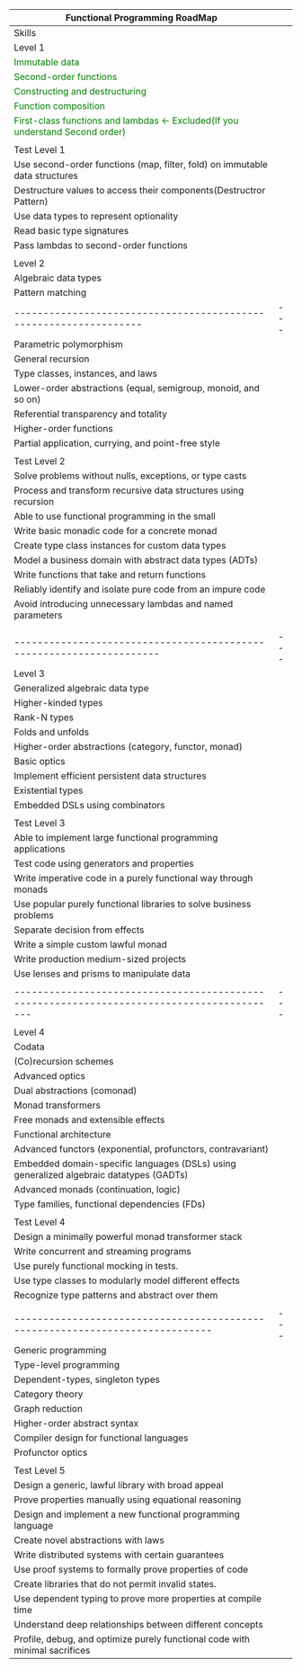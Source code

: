 | Functional Programming RoadMap                                                                                 |     |
|----------------------------------------------------------------------------------------------------------------|-----|
| Skills                                                                                                         |     |
| Level 1                                                                                                        |     |
| <span style="color:Green">Immutable data</span>                                                                |     |
| <span style="color:Green">Second-order functions</span>                                                        |     |
| <span style="color:Green">Constructing and destructuring</span>                                                |     |
| <span style="color:Green">Function composition</span>                                                          |     |
| <span style="color:Green">First-class functions and lambdas <- Excluded(If you understand Second order)</span> |     |
|                                                                                                                |     |
| Test Level 1                                                                                                   |     |
| Use second-order functions (map, filter, fold) on immutable data structures                                    |     |
| Destructure values to access their components(Destructror Pattern)                                             |     |
| Use data types to represent optionality                                                                        |     |
| Read basic type signatures                                                                                     |     |
| Pass lambdas to second-order functions                                                                         |     |
|                                                                                                                |     |
| Level 2                                                                                                        |     |
| Algebraic data types                                                                                           |     |
| Pattern matching                                                                                               |     |                                            |   |
| -----------------------------------------------------------------                                              | --- |
| Parametric polymorphism                                                                                        |     |
| General recursion                                                                                              |     |
| Type classes, instances, and laws                                                                              |     |
| Lower-order abstractions (equal, semigroup, monoid, and so on)                                                 |     |
| Referential transparency and totality                                                                          |     |
| Higher-order functions                                                                                         |     |
| Partial application, currying, and point-free style                                                            |     |
|                                                                                                                |     |
| Test Level 2                                                                                                   |     |
| Solve problems without nulls, exceptions, or type casts                                                        |     |
| Process and transform recursive data structures using recursion                                                |     |
| Able to use functional programming in the small                                                                |     |
| Write basic monadic code for a concrete monad                                                                  |     |
| Create type class instances for custom data types                                                              |     |
| Model a business domain with abstract data types (ADTs)                                                        |     |
| Write functions that take and return functions                                                                 |     |
| Reliably identify and isolate pure code from an impure code                                                    |     |
| Avoid introducing unnecessary lambdas and named parameters                                                     |     |
|                                                                                                                |     |
|                                                                                                                |     |
| --------------------------------------------------------------------                                           | --- |
| Level 3                                                                                                        |     |
| Generalized algebraic data type                                                                                |     |
| Higher-kinded types                                                                                            |     |
| Rank-N types                                                                                                   |     |
| Folds and unfolds                                                                                              |     |
| Higher-order abstractions (category, functor, monad)                                                           |     |
| Basic optics                                                                                                   |     |
| Implement efficient persistent data structures                                                                 |     |
| Existential types                                                                                              |     |
| Embedded DSLs using combinators                                                                                |     |
|                                                                                                                |     |
| Test Level 3                                                                                                   |     |
| Able to implement large functional programming applications                                                    |     |
| Test code using generators and properties                                                                      |     |
| Write imperative code in a purely functional way through monads                                                |     |
| Use popular purely functional libraries to solve business problems                                             |     |
| Separate decision from effects                                                                                 |     |
| Write a simple custom lawful monad                                                                             |     |
| Write production medium-sized projects                                                                         |     |
| Use lenses and prisms to manipulate data                                                                       |     |
|                                                                                                                |     |
| -----------------------------------------------------------------------------------------                      | --- |
|                                                                                                                |     |
| Level 4                                                                                                        |     |
| Codata                                                                                                         |     |
| (Co)recursion schemes                                                                                          |     |
| Advanced optics                                                                                                |     |
| Dual abstractions (comonad)                                                                                    |     |
| Monad transformers                                                                                             |     |
| Free monads and extensible effects                                                                             |     |
| Functional architecture                                                                                        |     |
| Advanced functors (exponential, profunctors, contravariant)                                                    |     |
| Embedded domain-specific languages (DSLs) using generalized algebraic datatypes (GADTs)                        |     |
| Advanced monads (continuation, logic)                                                                          |     |
| Type families, functional dependencies (FDs)                                                                   |     |
|                                                                                                                |     |
| Test Level 4                                                                                                   |     |
| Design a minimally powerful monad transformer stack                                                            |     |
| Write concurrent and streaming programs                                                                        |     |
| Use purely functional mocking in tests.                                                                        |     |
| Use type classes to modularly model different effects                                                          |     |
| Recognize type patterns and abstract over them                                                                 |     |
|                                                                                                                |     |
| -----------------------------------------------------------------------------                                  | --- |
| Generic programming                                                                                            |     |
| Type-level programming                                                                                         |     |
| Dependent-types, singleton types                                                                               |     |
| Category theory                                                                                                |     |
| Graph reduction                                                                                                |     |
| Higher-order abstract syntax                                                                                   |     |
| Compiler design for functional languages                                                                       |     |
| Profunctor optics                                                                                              |     |
|                                                                                                                |     |
| Test Level 5                                                                                                   |     |
| Design a generic, lawful library with broad appeal                                                             |     |
| Prove properties manually using equational reasoning                                                           |     |
| Design and implement a new functional programming language                                                     |     |
| Create novel abstractions with laws                                                                            |     |
| Write distributed systems with certain guarantees                                                              |     |
| Use proof systems to formally prove properties of code                                                         |     |
| Create libraries that do not permit invalid states.                                                            |     |
| Use dependent typing to prove more properties at compile time                                                  |     |
| Understand deep relationships between different concepts                                                       |     |
| Profile, debug, and optimize purely functional code with minimal sacrifices                                    |     |
